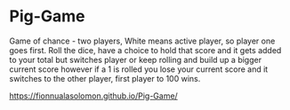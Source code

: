 # Pig-Game
Game of chance - two players, White means active player, so player one goes first. Roll the dice, have a choice to hold that score and it gets added to your total  but switches player or keep rolling and build up a bigger current score however if a 1 is rolled you lose your current score and it switches to the other player, first player to 100 wins.


https://fionnualasolomon.github.io/Pig-Game/


